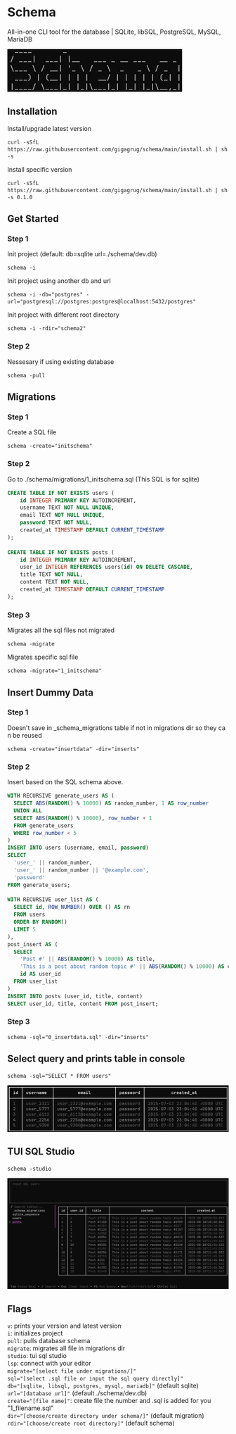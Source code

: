 # Schema
All-in-one CLI tool for the database | SQLite, libSQL, PostgreSQL, MySQL, MariaDB

![schema](./docs/assets/schema.png)

## Installation
Install/upgrade latest version
```shell
curl -sSfL https://raw.githubusercontent.com/gigagrug/schema/main/install.sh | sh -s
```
Install specific version 
```shell
curl -sSfL https://raw.githubusercontent.com/gigagrug/schema/main/install.sh | sh -s 0.1.0
```

## Get Started
### Step 1
Init project (default: db=sqlite url=./schema/dev.db) 
```shell
schema -i
```
Init project using another db and url
```shell
schema -i -db="postgres" -url="postgresql://postgres:postgres@localhost:5432/postgres"
```
Init project with different root directory
```shell
schema -i -rdir="schema2"
```
### Step 2
Nessesary if using existing database
```shell
schema -pull
```

## Migrations
### Step 1
Create a SQL file
```shell
schema -create="initschema"
```
### Step 2
Go to ./schema/migrations/1_initschema.sql (This SQL is for sqlite)
```sql
CREATE TABLE IF NOT EXISTS users (
    id INTEGER PRIMARY KEY AUTOINCREMENT,
    username TEXT NOT NULL UNIQUE,
    email TEXT NOT NULL UNIQUE,
    password TEXT NOT NULL,
    created_at TIMESTAMP DEFAULT CURRENT_TIMESTAMP
);

CREATE TABLE IF NOT EXISTS posts (
    id INTEGER PRIMARY KEY AUTOINCREMENT,
    user_id INTEGER REFERENCES users(id) ON DELETE CASCADE,
    title TEXT NOT NULL,
    content TEXT NOT NULL,
    created_at TIMESTAMP DEFAULT CURRENT_TIMESTAMP
);
```
### Step 3
Migrates all the sql files not migrated 
```shell
schema -migrate
```
Migrates specific sql file
```shell
schema -migrate="1_initschema"
```

## Insert Dummy Data
### Step 1
Doesn't save in _schema_migrations table if not in migrations dir so they can be reused
```shell
schema -create="insertdata" -dir="inserts"
```
### Step 2
Insert based on the SQL schema above. 
```sql
WITH RECURSIVE generate_users AS (
  SELECT ABS(RANDOM() % 10000) AS random_number, 1 AS row_number
  UNION ALL
  SELECT ABS(RANDOM() % 10000), row_number + 1
  FROM generate_users
  WHERE row_number < 5
)
INSERT INTO users (username, email, password)
SELECT 
  'user_' || random_number, 
  'user_' || random_number || '@example.com', 
  'password'
FROM generate_users;

WITH RECURSIVE user_list AS (
  SELECT id, ROW_NUMBER() OVER () AS rn
  FROM users
  ORDER BY RANDOM()
  LIMIT 5
),
post_insert AS (
  SELECT
    'Post #' || ABS(RANDOM() % 10000) AS title,
    'This is a post about random topic #' || ABS(RANDOM() % 10000) AS content,
    id AS user_id
  FROM user_list
)
INSERT INTO posts (user_id, title, content)
SELECT user_id, title, content FROM post_insert;
```
### Step 3
```shell
schema -sql="0_insertdata.sql" -dir="inserts"
```

## Select query and prints table in console
```shell
schema -sql="SELECT * FROM users"
```
![table](./docs/assets/table.png)

## TUI SQL Studio
```shell
schema -studio
```
![studio](./docs/assets/studio.png)

## Flags
`v`: prints your version and latest version <br>
`i`: initializes project<br>
`pull`: pulls database schema <br>
`migrate`: migrates all file in migrations dir <br>
`studio`: tui sql studio<br>
`lsp`: connect with your editor <br>
`migrate="[select file under migrations/]"` <br>
`sql="[select .sql file or input the sql query directly]"` <br>
`db="[sqlite, libsql, postgres, mysql, mariadb]"` (default sqlite) <br>
`url="[database url]"` (default ./schema/dev.db) <br>
`create="[file name]"`: create file the number and .sql is added for you "1_filename.sql" <br>
`dir="[choose/create directory under schema/]"` (default migration) <br>
`rdir="[choose/create root directory]"` (default schema)
